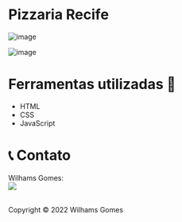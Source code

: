 # Pizzaria Recife

![image](https://user-images.githubusercontent.com/71606861/160686184-496e6a8b-68a3-492d-90a5-e5fb65afc9d0.png)

![image](https://user-images.githubusercontent.com/71606861/160686287-a5a46392-d0f4-42ad-9f4d-b9acf9311ea5.png)


# Ferramentas utilizadas 🚀
- HTML
- CSS
- JavaScript

# 📞 Contato
Wilhams Gomes:<br>
<a href="https://www.linkedin.com/in/wilhamsgomes/" target="_blank"><img src="https://img.shields.io/badge/-LinkedIn-%230077B5?style=for-the-badge&logo=linkedin&logoColor=white"></a> 

<br>
Copyright © 2022 Wilhams Gomes

